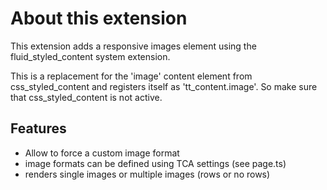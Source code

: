 # About this extension

This extension adds a responsive images element using the fluid_styled_content
system extension.

This is a replacement for the 'image' content element from css_styled_content
and registers itself as 'tt_content.image'. So make sure that css_styled_content
is not active.

## Features

* Allow to force a custom image format
* image formats can be defined using TCA settings (see page.ts)
* renders single images or multiple images (rows or no rows)

